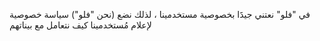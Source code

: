 في "فلو" نعتني جيدََا بخصوصية مستخدمينا ، لذلك نضع (نحن "فلو") سياسة خصوصية لإعلام مُستخدمينا كيف نتعامل مع بيناتهم
